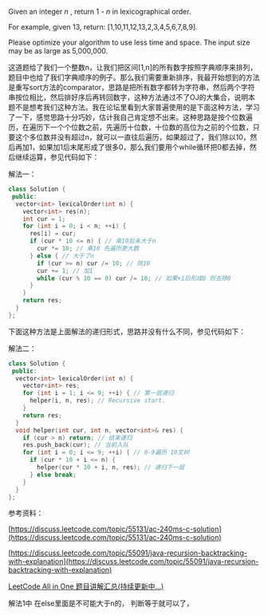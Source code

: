 Given an integer _n_ , return 1 - _n_ in lexicographical order.

For example, given 13, return: [1,10,11,12,13,2,3,4,5,6,7,8,9].

Please optimize your algorithm to use less time and space. The input size may be as large as 5,000,000.

这道题给了我们一个整数n，让我们把区间[1,n]的所有数字按照字典顺序来排列，题目中也给了我们字典顺序的例子。那么我们需要重新排序，我最开始想到的方法是重写sort方法的comparator，思路是把所有数字都转为字符串，然后两个字符串按位相比，然后排好序后再转回数字，这种方法通过不了OJ的大集合，说明本题不是想考我们这种方法。我在论坛里看到大家普遍使用的是下面这种方法，学习了一下，感觉思路十分巧妙，估计我自己肯定想不出来。这种思路是按个位数遍历，在遍历下一个个位数之前，先遍历十位数，十位数的高位为之前的个位数，只要这个多位数并没有超过n，就可以一直往后遍历，如果超过了，我们除以10，然后再加1，如果加1后末尾形成了很多0，那么我们要用个while循环把0都去掉，然后继续运算，参见代码如下：

解法一：

```cpp
class Solution {
 public:
  vector<int> lexicalOrder(int n) {
    vector<int> res(n);
    int cur = 1;
    for (int i = 0; i < n; ++i) {
      res[i] = cur;
      if (cur * 10 <= n) { // 乘10后未大于n
        cur *= 10; // 乘10 先遍历更大数
      } else { // 大于了n
        if (cur >= n) cur /= 10; // 除10
        cur += 1; // 加1
        while (cur % 10 == 0) cur /= 10; // 如果+1后形成0 则去除0
      }
    }
    return res;
  }
};
```

下面这种方法是上面解法的递归形式，思路并没有什么不同，参见代码如下：

解法二：

```cpp
class Solution {
 public:
  vector<int> lexicalOrder(int n) {
    vector<int> res;
    for (int i = 1; i <= 9; ++i) { // 第一层递归
      helper(i, n, res); // Recursive start.
    }
    return res;
  }
  void helper(int cur, int n, vector<int>& res) {
    if (cur > n) return; // 结束递归
    res.push_back(cur); // 当前入队
    for (int i = 0; i <= 9; ++i) { // 0-9遍历 10叉树
      if (cur * 10 + i <= n) {
        helper(cur * 10 + i, n, res); // 递归下一层
      } else break;
    }
  }
};
```

参考资料：

[https://discuss.leetcode.com/topic/55131/ac-240ms-c-solution](https://discuss.leetcode.com/topic/55131/ac-240ms-c-solution)

[https://discuss.leetcode.com/topic/55091/java-recursion-backtracking-with-explanation](https://discuss.leetcode.com/topic/55091/java-recursion-backtracking-with-explanation)

[LeetCode All in One 题目讲解汇总(持续更新中...)](http://www.cnblogs.com/grandyang/p/4606334.html)

解法1中 在else里面是不可能大于n的， 判断等于就可以了，
